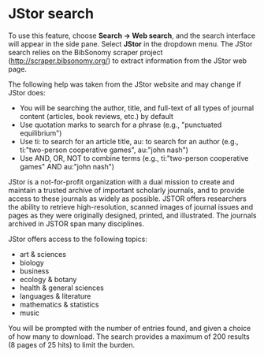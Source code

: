 # JStor search

To use this feature, choose **Search -&gt; Web search**, and the search interface will appear in the side pane. Select **JStor** in the dropdown menu. The JStor search relies on the BibSonomy scraper project (http://scraper.bibsonomy.org/) to extract information from the JStor web page.

The following help was taken from the JStor website and may change if JStor does:

-   You will be searching the author, title, and full-text of all types of journal content (articles, book reviews, etc.) by default
-   Use quotation marks to search for a phrase (e.g., "punctuated equilibrium")
-   Use ti: to search for an article title, au: to search for an author (e.g., ti:"two-person cooperative games", au:"john nash")
-   Use AND, OR, NOT to combine terms (e.g., ti:"two-person cooperative games" AND au:"john nash")

JStor is a not-for-profit organization with a dual mission to create and maintain a trusted archive of important scholarly journals, and to provide access to these journals as widely as possible. JSTOR offers researchers the ability to retrieve high-resolution, scanned images of journal issues and pages as they were originally designed, printed, and illustrated. The journals archived in JSTOR span many disciplines.

JStor offers access to the following topics:

-   art & sciences
-   biology
-   business
-   ecology & botany
-   health & general sciences
-   languages & literature
-   mathematics & statistics
-   music

You will be prompted with the number of entries found, and given a choice of how many to download. The search provides a maximum of 200 results (8 pages of 25 hits) to limit the burden.
